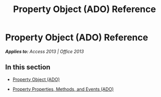 ﻿---
title: Property Object (ADO) Reference
TOCTitle: Property Object (ADO)
ms:assetid: 595d2afb-1d5b-4138-9066-b5d14cdceeb2
ms:mtpsurl: https://msdn.microsoft.com/en-us/library/JJ249303(v=office.15)
ms:contentKeyID: 48545016
ms.date: 09/18/2015
mtps_version: v=office.15
---

# Property Object (ADO) Reference


_**Applies to:** Access 2013 | Office 2013_

## In this section

  - [Property Object (ADO)](property-object-ado.md)

  - [Property Properties, Methods, and Events (ADO)](property-properties-methods-and-events-ado.md)

